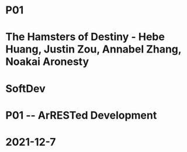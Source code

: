 # P01

# The Hamsters of Destiny - Hebe Huang, Justin Zou, Annabel Zhang, Noakai Aronesty
# SoftDev
# P01 -- ArRESTed Development
# 2021-12-7
